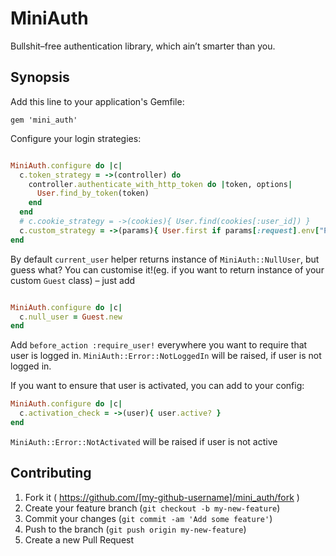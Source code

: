 # MiniAuth

Bullshit–free authentication library, which ain’t smarter than you.

## Synopsis

Add this line to your application's Gemfile:

    gem 'mini_auth'

Configure your login strategies:

```ruby

MiniAuth.configure do |c|
  c.token_strategy = ->(controller) do
    controller.authenticate_with_http_token do |token, options|
      User.find_by_token(token)
    end
  end
  # c.cookie_strategy = ->(cookies){ User.find(cookies[:user_id]) }
  c.custom_strategy = ->(params){ User.first if params[:request].env["PATH_INFO"] == "something_crazy" }
end
```

By default `current_user` helper returns instance of `MiniAuth::NullUser`, but guess what? You can customise it!(eg. if you want to return instance of your custom `Guest` class) – just add

```ruby

MiniAuth.configure do |c|
  c.null_user = Guest.new
end
```


Add `before_action :require_user!` everywhere you want to require that user is logged in. `MiniAuth::Error::NotLoggedIn` will be raised, if user is not logged in.


If you want to ensure that user is activated, you can add to your config:

```ruby
MiniAuth.configure do |c|
  c.activation_check = ->(user){ user.active? } 
end
```

`MiniAuth::Error::NotActivated` will be raised if user is not active

## Contributing

1. Fork it ( https://github.com/[my-github-username]/mini_auth/fork )
2. Create your feature branch (`git checkout -b my-new-feature`)
3. Commit your changes (`git commit -am 'Add some feature'`)
4. Push to the branch (`git push origin my-new-feature`)
5. Create a new Pull Request
